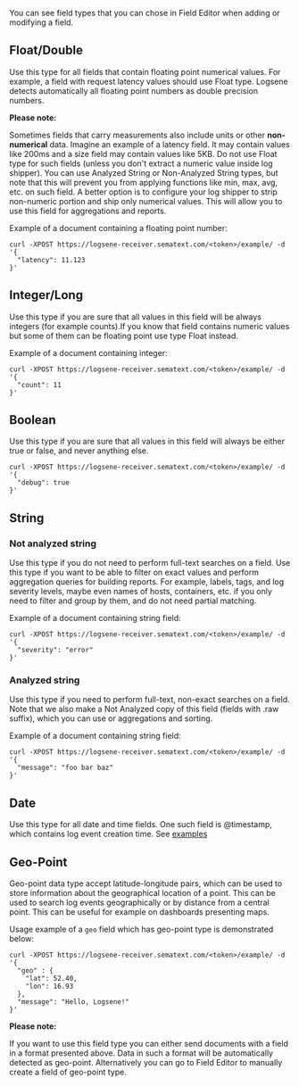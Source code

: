 You can see field types that you can chose in Field Editor when adding or modifying a field.

## Float/Double

Use this type for all fields that contain floating point numerical values. For
example, a field with request latency values should use Float type.
Logsene detects automatically all floating point numbers as double precision
numbers.


**Please note:**


Sometimes fields that carry measurements also include units or other
**non-numerical** data. Imagine an example of a latency field. It may
contain values like 200ms and a size field may contain values like 5KB.
Do not use Float type for such fields (unless you don't extract a numeric value
inside log shipper). You can use Analyzed String or Non-Analyzed String types,
but note that this will prevent you from applying functions like min, max, avg, etc.
on such field.
A better option is to configure your log shipper to strip non-numeric portion and
ship only numerical values. This will allow you to use this field for aggregations and reports.


Example of a document containing a floating point number:

    curl -XPOST https://logsene-receiver.sematext.com/<token>/example/ -d '{
      "latency": 11.123
    }'

## Integer/Long

Use this type if you are sure that all values in this field will be always integers
(for example counts).If you know that field contains numeric values but some of them
can be floating point use type Float instead.

Example of a document containing integer:

    curl -XPOST https://logsene-receiver.sematext.com/<token>/example/ -d '{
      "count": 11
    }'


## Boolean

Use this type if you are sure that all values in this field will always
be either true or false, and never anything else.


    curl -XPOST https://logsene-receiver.sematext.com/<token>/example/ -d '{
      "debug": true
    }'

## String

### Not analyzed string

Use this type if you do not need to perform full-text searches on a field. Use this type if you
want to be able to filter on exact values and perform aggregation queries for building reports. 
For example, labels, tags, and log severity levels, maybe even names of hosts,
containers, etc. if you only need to filter and group by them, and do not need partial matching.

Example of a document containing string field:

    curl -XPOST https://logsene-receiver.sematext.com/<token>/example/ -d '{
      "severity": "error"
    }'

### Analyzed string

Use this type if you need to perform full-text, non-exact searches on a field. Note that
we also make a Not Analyzed copy of this field (fields with .raw suffix), which
you can use or aggregations and sorting.

Example of a document containing string field:

    curl -XPOST https://logsene-receiver.sematext.com/<token>/example/ -d '{
      "message": "foo bar baz"
    }'

## Date

Use this type for all date and time fields. One such field is @timestamp, which
contains log event creation time. See [examples](supported-date-formats)

## Geo-Point

Geo-point data type accept latitude-longitude pairs, which can be used to store
information about the geographical location of a point. This can be used to
search log events geographically or by distance from a central point. This
can be useful for example on dashboards presenting maps.

Usage example of a `geo` field which has geo-point type is demonstrated below:

    curl -XPOST https://logsene-receiver.sematext.com/<token>/example/ -d '{
      "geo" : {
        "lat": 52.40,
        "lon": 16.93
      },
      "message": "Hello, Logsene!"
    }'


**Please note:**

If you want to use this field type you can either send documents with a field in a format presented above. Data in such a format will be automatically detected as geo-point. Alternatively you can go to Field Editor to manually create a field of geo-point type.